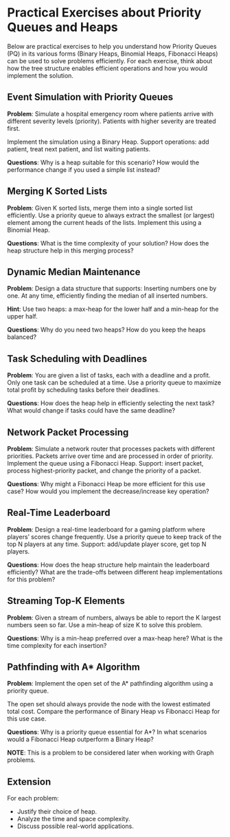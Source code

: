 # Practical Exercises about Priority Queues and Heaps

Below are practical exercises to help you understand how Priority Queues (PQ) in its various forms (Binary Heaps, Binomial Heaps, Fibonacci Heaps) can be used to solve problems efficiently. For each exercise, think about how the tree structure enables efficient operations and how you would implement the solution.


## Event Simulation with Priority Queues

**Problem**:
Simulate a hospital emergency room where patients arrive with different severity levels (priority). Patients with higher severity are treated first.

Implement the simulation using a Binary Heap.
Support operations: add patient, treat next patient, and list waiting patients.

**Questions**:
Why is a heap suitable for this scenario?
How would the performance change if you used a simple list instead?

## Merging K Sorted Lists

**Problem**:
Given K sorted lists, merge them into a single sorted list efficiently.
Use a priority queue to always extract the smallest (or largest) element among the current heads of the lists.
Implement this using a Binomial Heap.

**Questions**:
What is the time complexity of your solution?
How does the heap structure help in this merging process?


## Dynamic Median Maintenance

**Problem**:
Design a data structure that supports:
Inserting numbers one by one.
At any time, efficiently finding the median of all inserted numbers.

**Hint**:
Use two heaps: a max-heap for the lower half and a min-heap for the upper half.

**Questions**:
Why do you need two heaps?
How do you keep the heaps balanced?

## Task Scheduling with Deadlines

**Problem**:
You are given a list of tasks, each with a deadline and a profit. Only one task can be scheduled at a time.
Use a priority queue to maximize total profit by scheduling tasks before their deadlines.

**Questions**:
How does the heap help in efficiently selecting the next task?
What would change if tasks could have the same deadline?

## Network Packet Processing

**Problem**:
Simulate a network router that processes packets with different priorities.
Packets arrive over time and are processed in order of priority.
Implement the queue using a Fibonacci Heap.
Support: insert packet, process highest-priority packet, and change the priority of a packet.

**Questions**:
Why might a Fibonacci Heap be more efficient for this use case?
How would you implement the decrease/increase key operation?

## Real-Time Leaderboard

**Problem**:
Design a real-time leaderboard for a gaming platform where players’ scores change frequently.
Use a priority queue to keep track of the top N players at any time.
Support: add/update player score, get top N players.

**Questions**:
How does the heap structure help maintain the leaderboard efficiently?
What are the trade-offs between different heap implementations for this problem?

## Streaming Top-K Elements

**Problem**:
Given a stream of numbers, always be able to report the K largest numbers seen so far.
Use a min-heap of size K to solve this problem.

**Questions**:
Why is a min-heap preferred over a max-heap here?
What is the time complexity for each insertion?

## Pathfinding with A* Algorithm

**Problem**:
Implement the open set of the A* pathfinding algorithm using a priority queue.

The open set should always provide the node with the lowest estimated total cost.
Compare the performance of Binary Heap vs Fibonacci Heap for this use case.

**Questions**:
Why is a priority queue essential for A*?
In what scenarios would a Fibonacci Heap outperform a Binary Heap?

**NOTE**: This is a problem to be considered later when working with Graph problems.

## Extension

For each problem:
- Justify their choice of heap.
- Analyze the time and space complexity.
- Discuss possible real-world applications.

